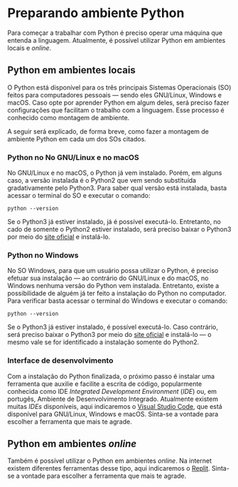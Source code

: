 
# Preparando ambiente Python

Para começar a trabalhar com Python é preciso operar uma máquina que entenda a linguagem. Atualmente, é possível utilizar Python em ambientes locais e *online*.

## Python em ambientes locais

O Python está disponível para os três principais Sistemas Operacionais (SO) feitos para computadores pessoais — sendo eles GNU/Linux, Windows e macOS. Caso opte por aprender Python em algum deles, será preciso fazer configurações que facilitam o trabalho com a linguagem. Esse processo é conhecido como montagem de ambiente. 

A seguir será explicado, de forma breve, como fazer a montagem de ambiente Python em cada um dos SOs citados.

### Python no No GNU/Linux e no macOS

No GNU/Linux e no macOS, o Python já vem instalado. Porém, em alguns caso, a versão instalada é o Python2 que vem sendo substituída gradativamente pelo Python3. Para saber qual versão está instalada, basta acessar o terminal do SO e executar o comando:

```
python --version
```

Se o Python3 já estiver instalado, já é possível executá-lo. Entretanto, no cado de somente o Python2 estiver instalado, será preciso baixar o Python3 por meio do [site oficial](https://www.python.org/downloads/) e instalá-lo.

### Python no Windows

No SO Windows, para que um usuário possa utilizar o Python, é preciso efetuar sua instalação — ao contrário do GNU/Linux e do macOS, no Windows nenhuma versão do Python vem instalada. Entretanto, existe a possibilidade de alguém já ter feito a instalação do Python no computador. Para verificar basta acessar o terminal do Windows e executar o comando:

```
python --version
```

Se o Python3 já estiver instalado, é possível executá-lo. Caso contrário, será preciso baixar o Python3 por meio do [site oficial](https://www.python.org/downloads/) e instalá-lo — o mesmo vale se for identificado a instalação somente do Python2.

### Interface de desenvolvimento

Com a instalação do Python finalizada, o próximo passo é instalar uma ferramenta que auxilie e facilite a escrita de código, popularmente conhecida como IDE *Integrated Development Environment* (*IDE*) ou, em portugês, Ambiente de Desenvolvimento Integrado. Atualmente existem muitas *IDEs* disponíveis, aqui indicaremos o [Visual Studio Code](https://code.visualstudio.com/), que está disponível para GNU/Linux, Windows e macOS. Sinta-se a vontade para escolher a ferramenta que mais te agrade.

## Python em ambientes *online*

Também é possível utilizar o Python em ambientes *online*. Na internet existem diferentes ferramentas desse tipo,  aqui indicaremos o [Replit](https://replit.com/languages/python3). Sinta-se a vontade para escolher a ferramenta que mais te agrade.
